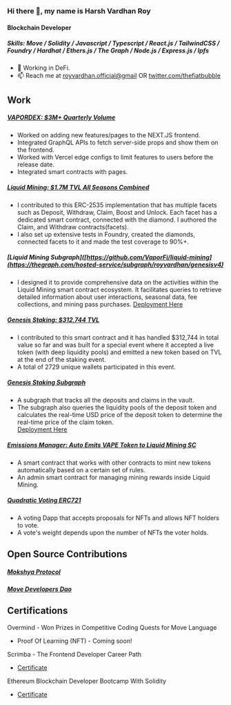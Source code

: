 ### Hi there 👋, my name is Harsh Vardhan Roy
#### Blockchain Developer

##### Skills: Move / Solidity / Javascript / Typescript / React.js / TailwindCSS / Foundry / Hardhat / Ethers.js / The Graph / Node.js / Express.js / Ipfs

- 🔭 Working in DeFi.   
- 📫 Reach me at [royvardhan.official@gmail](mailto:royvardhan.official@gmail.com) OR [twitter.com/thefiatbubble](https://twitter.com/thefiatbubble)

## Work

##### [VAPORDEX: $3M+ Quarterly Volume](https://app.vapordex.io/swap)
 - Worked on adding new features/pages to the NEXT.JS frontend. 
 - Integrated GraphQL APIs to fetch server-side props and show them on the frontend.
 - Worked with Vercel edge configs to limit features to users before the release date.
 - Integrated smart contracts with pages.

##### [Liquid Mining: $1.7M TVL All Seasons Combined](https://github.com/VaporFi/liquid-mining)
* I contributed to this ERC-2535 implementation that has multiple facets such as Deposit, Withdraw, Claim, Boost and Unlock. Each facet has a dedicated smart contract, connected with the diamond. I authored the Claim, and Withdraw contracts(facets).
* I also set up extensive tests in Foundry, created the diamonds, connected facets to it and made the test coverage to 90%+.

##### [Liquid Mining Subgraph]([https://github.com/VaporFi/liquid-mining](https://thegraph.com/hosted-service/subgraph/royvardhan/genesisv4)
* I designed it to provide comprehensive data on the activities within the Liquid Mining smart contract ecosystem. It facilitates queries to retrieve detailed information about user interactions, seasonal data, fee collections, and mining pass purchases.
[Deployment Here](https://thegraph.com/hosted-service/subgraph/royvardhan/genesisv4)


##### [Genesis Staking: $312,744 TVL](https://snowtrace.io/address/0xd21fe537c97054f40890f012955a536d80d1bf00)
- I contributed to this smart contract and it has handled $312,744 in total value so far and was built for a special event where it accepted a live token (with deep liquidity pools) and emitted a new token based on TVL at the end of the staking event.
- A total of 2729 unique wallets participated in this event.

##### [Genesis Staking Subgraph](https://github.com/royvardhan/genesis-staking-subgraph)
- A subgraph that tracks all the deposits and claims in the vault.
- The subgraph also queries the liquidity pools of the deposit token and calculates the real-time USD price of the deposit token to determine the real-time price of the claim token.  
[Deployment Here](https://thegraph.com/hosted-service/subgraph/royvardhan/genesisv4)

##### [Emissions Manager: Auto Emits VAPE Token to Liquid Mining SC](https://snowtrace.io/address/0x9f0EDB45c2DC0f56bA7C48368c26426f366Bb788)
- A smart contract that works with other contracts to mint new tokens automatically based
on a certain set of rules.
- An admin smart contract for managing mining rewards inside Liquid Mining.


##### [Quadratic Voting ERC721](https://github.com/royvardhan/quadraticVotingERC721/blob/main/contracts/QuadraticVotingERC721.sol)
 - A voting Dapp that accepts proposals for NFTs and allows NFT holders to vote.
 - A vote's weight depends upon the number of NFTs the voter holds.

## Open Source Contributions

##### [Mokshya Protocol](https://github.com/mokshyaprotocol/aptos-token-vesting/pull/4)
##### [Move Developers Dao](https://github.com/movedevelopersdao/Aptos-Move-by-Example/pull/1)

## Certifications

Overmind - Won Prizes in Competitive Coding Quests for Move Language
 - Proof Of Learning (NFT) - Coming soon!

Scrimba - The Frontend Developer Career Path
- [Certificate](https://scrimba.com/certificate/uB4V7YA2/gfrontend)

Ethereum Blockchain Developer Bootcamp With Solidity
- [Certificate](https://www.udemy.com/certificate/UC-86df1665-6e81-4b04-9f6d-878b0bf0aa11/)
